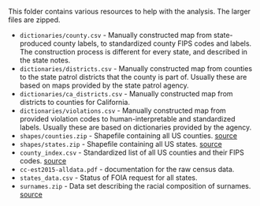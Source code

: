 
This folder contains various resources to help with the analysis. The larger files are zipped.

* `dictionaries/county.csv` - Manually constructed map from state-produced county labels, to standardized county FIPS codes and labels. The construction process is different for every state, and described in the state notes.
* `dictionaries/districts.csv` - Manually constructed map from counties to the state patrol districts that the county is part of. Usually these are based on maps provided by the state patrol agency.
* `dictionaries/ca_districts.csv` - Manually constructed map from districts to counties for California.
* `dictionaries/violations.csv` - Manually constructed map from provided violation codes to human-interpretable and standardized labels. Usually these are based on dictionaries provided by the agency.
* `shapes/counties.zip` - Shapefile containing all US counties. [source](https://www.census.gov/geo/maps-data/data/cbf/cbf_counties.html)
* `shapes/states.zip` - Shapefile containing all US states. [source](http://www2.census.gov/geo/tiger/GENZ2015/shp/cb_2015_us_state_20m.zip)
* `county_index.csv` - Standardized list of all US counties and their FIPS codes. [source](http://www2.census.gov/geo/docs/reference/codes/files/national_county.txt)
* `cc-est2015-alldata.pdf` - documentation for the raw census data. 
* `states_data.csv` - Status of FOIA request for all states.
* `surnames.zip` - Data set describing the racial composition of surnames. [source](http://www.census.gov/topics/population/genealogy/data/2000_surnames.html)

